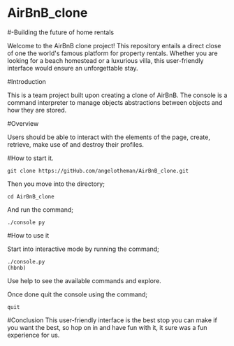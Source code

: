 # AirBnB_clone

#-Building the future of home rentals

Welcome to the AirBnB clone project!
This repository entails a direct close of one the world's famous platform for property rentals. 
Whether you are looking for a beach homestead or a luxurious villa, this user-friendly interface would ensure an unforgettable stay. 


#Introduction 

This is a team project built upon creating a clone of AirBnB.
The console is a command interpreter to manage objects abstractions between objects and how they are stored. 

#Overview

Users should be able to interact with the elements of the page, create, retrieve, make use of and destroy their profiles. 


#How to start it.

```
git clone https://gitHub.com/angelotheman/AirBnB_clone.git
```

Then you move into the directory;

```
cd AirBnB_clone
```

And run the command;

```
./console py
```

#How to use it

Start into interactive mode by running the command;

```
./console.py
(hbnb)
```

Use help to see the available commands and explore.

Once done quit the console using the command;

```
quit
```

#Conclusion
This user-friendly interface is the best stop you can make if you want the best, so hop on in and have fun with it, it sure was a fun experience for us.

